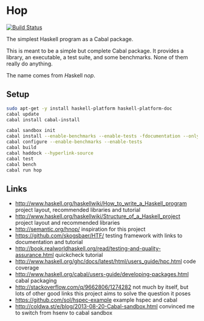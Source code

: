 # Hop

[![Build Status][1]][2]

The simplest Haskell program as a Cabal package.

This is meant to be a simple but complete Cabal package. It provides a library,
an executable, a test suite, and some benchmarks. None of them really do
anything.

The name comes from *H*askell n*op*.

## Setup

``` sh
sudo apt-get -y install haskell-platform haskell-platform-doc
cabal update
cabal install cabal-install
```

``` sh
cabal sandbox init
cabal install --enable-benchmarks --enable-tests -fdocumentation --only-dependencies
cabal configure --enable-benchmarks --enable-tests
cabal build
cabal haddock --hyperlink-source
cabal test
cabal bench
cabal run hop
```

## Links

- <http://www.haskell.org/haskellwiki/How_to_write_a_Haskell_program>
  project layout, recommended libraries and tutorial
- <http://www.haskell.org/haskellwiki/Structure_of_a_Haskell_project>
  project layout and recommended libraries
- <http://semantic.org/hnop/>
  inspiration for this project
- <https://github.com/skogsbaer/HTF/>
  testing framework with links to documentation and tutorial
- <http://book.realworldhaskell.org/read/testing-and-quality-assurance.html>
  quickcheck tutorial
- <http://www.haskell.org/ghc/docs/latest/html/users_guide/hpc.html>
  code coverage
- <http://www.haskell.org/cabal/users-guide/developing-packages.html>
  cabal packaging
- <http://stackoverflow.com/q/9662806/1274282>
  not much by itself, but lots of other good links
  this project aims to solve the question it poses
- <https://github.com/sol/hspec-example>
  example hspec and cabal
- <http://coldwa.st/e/blog/2013-08-20-Cabal-sandbox.html>
  convinced me to switch from hsenv to cabal sandbox

[1]: https://travis-ci.org/tfausak/hop.png?branch=master
[2]: https://travis-ci.org/tfausak/hop
